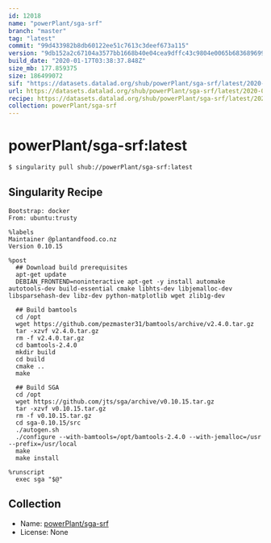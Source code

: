```yaml
---
id: 12018
name: "powerPlant/sga-srf"
branch: "master"
tag: "latest"
commit: "99d433982b8db60122ee51c7613c3deef673a115"
version: "9db152a2c67104a3577bb1668b40e04cea9dffc43c9804e0065b683689699b4d"
build_date: "2020-01-17T03:38:37.848Z"
size_mb: 177.859375
size: 186499072
sif: "https://datasets.datalad.org/shub/powerPlant/sga-srf/latest/2020-01-17-99d43398-9db152a2/9db152a2c67104a3577bb1668b40e04cea9dffc43c9804e0065b683689699b4d.sif"
url: https://datasets.datalad.org/shub/powerPlant/sga-srf/latest/2020-01-17-99d43398-9db152a2/
recipe: https://datasets.datalad.org/shub/powerPlant/sga-srf/latest/2020-01-17-99d43398-9db152a2/Singularity
collection: powerPlant/sga-srf
---
```


# powerPlant/sga-srf:latest

```bash
$ singularity pull shub://powerPlant/sga-srf:latest
```

## Singularity Recipe

```singularity
Bootstrap: docker
From: ubuntu:trusty

%labels
Maintainer @plantandfood.co.nz
Version 0.10.15

%post
  ## Download build prerequisites
  apt-get update
  DEBIAN_FRONTEND=noninteractive apt-get -y install automake autotools-dev build-essential cmake libhts-dev libjemalloc-dev libsparsehash-dev libz-dev python-matplotlib wget zlib1g-dev
  
  ## Build bamtools
  cd /opt
  wget https://github.com/pezmaster31/bamtools/archive/v2.4.0.tar.gz
  tar -xzvf v2.4.0.tar.gz
  rm -f v2.4.0.tar.gz
  cd bamtools-2.4.0
  mkdir build
  cd build
  cmake ..
  make

  ## Build SGA
  cd /opt
  wget https://github.com/jts/sga/archive/v0.10.15.tar.gz
  tar -xzvf v0.10.15.tar.gz
  rm -f v0.10.15.tar.gz
  cd sga-0.10.15/src
  ./autogen.sh
  ./configure --with-bamtools=/opt/bamtools-2.4.0 --with-jemalloc=/usr --prefix=/usr/local
  make
  make install

%runscript
  exec sga "$@"
```

## Collection

 - Name: [powerPlant/sga-srf](https://github.com/powerPlant/sga-srf)
 - License: None

